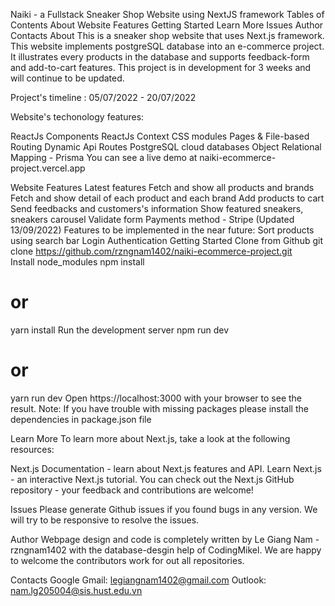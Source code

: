 Naiki - a Fullstack Sneaker Shop Website using NextJS framework
Tables of Contents
About
Website Features
Getting Started
Learn More
Issues
Author
Contacts
About
This is a sneaker shop website that uses Next.js framework. This website implements postgreSQL database into an e-commerce project. It illustrates every products in the database and supports feedback-form and add-to-cart features. This project is in development for 3 weeks and will continue to be updated.

Project's timeline : 05/07/2022 - 20/07/2022

Website's techonology features:

ReactJs Components
ReactJs Context
CSS modules
Pages & File-based Routing
Dynamic Api Routes
PostgreSQL cloud databases
Object Relational Mapping - Prisma
You can see a live demo at naiki-ecommerce-project.vercel.app

Website Features
Latest features
Fetch and show all products and brands
Fetch and show detail of each product and each brand
Add products to cart
Send feedbacks and customers's information
Show featured sneakers, sneakers carousel
Validate form
Payments method - Stripe (Updated 13/09/2022)
Features to be implemented in the near future:
Sort products using search bar
Login Authentication
Getting Started
Clone from Github
git clone https://github.com/rzngnam1402/naiki-ecommerce-project.git  
Install node_modules
npm install  
# or  
yarn install
Run the development server
npm run dev  
# or  
yarn run dev
Open https://localhost:3000 with your browser to see the result.
Note: If you have trouble with missing packages please install the dependencies in package.json file

Learn More
To learn more about Next.js, take a look at the following resources:

Next.js Documentation - learn about Next.js features and API.
Learn Next.js - an interactive Next.js tutorial.
You can check out the Next.js GitHub repository - your feedback and contributions are welcome!

Issues
Please generate Github issues if you found bugs in any version. We will try to be responsive to resolve the issues.

Author
Webpage design and code is completely written by Le Giang Nam - rzngnam1402 with the database-desgin help of CodingMikel. We are happy to welcome the contributors work for out all repositories.

Contacts
Google Gmail: legiangnam1402@gmail.com
Outlook: nam.lg205004@sis.hust.edu.vn